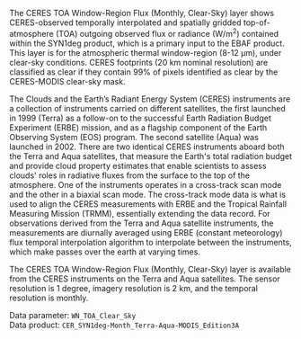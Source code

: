 The CERES TOA Window-Region Flux (Monthly, Clear-Sky) layer shows CERES-observed temporally interpolated and spatially gridded top-of-atmosphere (TOA) outgoing observed flux or radiance (W/m<sup>2</sup>) contained within the SYN1deg product, which is a primary input to the EBAF product. This layer is for the atmospheric thermal window-region (8-12 µm), under clear-sky conditions. CERES footprints (20 km nominal resolution) are classified as clear if they contain 99% of pixels identified as clear by the CERES-MODIS clear-sky mask.

The Clouds and the Earth’s Radiant Energy System (CERES) instruments are a collection of instruments carried on different satellites, the first launched in 1999 (Terra) as a follow-on to the successful Earth Radiation Budget Experiment (ERBE) mission, and as a flagship component of the Earth Observing System (EOS) program. The second satellite (Aqua) was launched in 2002. There are two identical CERES instruments aboard both the Terra and Aqua satellites, that measure the Earth's total radiation budget and provide cloud property estimates that enable scientists to assess clouds' roles in radiative fluxes from the surface to the top of the atmosphere. One of the instruments operates in a cross-track scan mode and the other in a biaxial scan mode. The cross-track mode data is what is used to align the CERES measurements with ERBE and the Tropical Rainfall Measuring Mission (TRMM), essentially extending the data record. For observations derived from the Terra and Aqua satellite instruments, the measurements are diurnally averaged using ERBE (constant meteorology) flux temporal interpolation algorithm to interpolate between the instruments, which make passes over the earth at varying times.

The CERES TOA Window-Region Flux (Monthly, Clear-Sky) layer is available from the CERES instruments on the Terra and Aqua satellites. The sensor resolution is 1 degree, imagery resolution is 2 km, and the temporal resolution is monthly.

Data parameter: `WN_TOA_Clear_Sky`  
Data product: `CER_SYN1deg-Month_Terra-Aqua-MODIS_Edition3A`
